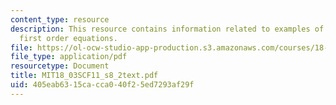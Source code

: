 ```yaml
---
content_type: resource
description: This resource contains information related to examples of constant coefficient
  first order equations.
file: https://ol-ocw-studio-app-production.s3.amazonaws.com/courses/18-03sc-differential-equations-fall-2011/405eab6315cacca040f25ed7293af29f_MIT18_03SCF11_s8_2text.pdf
file_type: application/pdf
resourcetype: Document
title: MIT18_03SCF11_s8_2text.pdf
uid: 405eab63-15ca-cca0-40f2-5ed7293af29f
---
```

